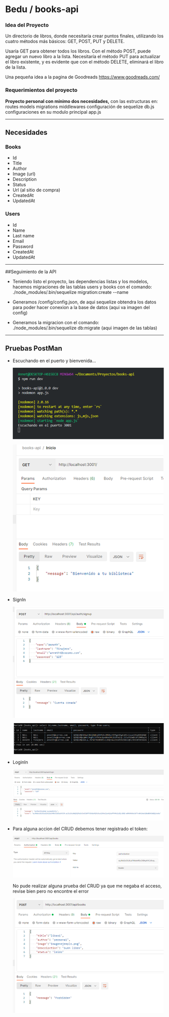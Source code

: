 # Bedu / books-api

### Idea del Proyecto

Un directorio de libros, donde necesitaría crear puntos finales, utilizando los cuatro métodos más básicos: GET, POST, PUT y DELETE.

Usaría GET para obtener todos los libros. Con el método POST, puede agregar un nuevo libro a la lista. Necesitaría el método PUT para actualizar el libro existente, y es evidente que con el método DELETE, eliminará el libro de la lista.

Una pequeña idea a la pagina de Goodreads https://www.goodreads.com/

### Requerimientos del proyecto

**Proyecto personal con mínimo dos necesidades,** con las estructuras en:
routes
models
migrations
middlewares
configuración de sequelize db.js
configuraciones en su modulo principal app.js

---

## Necesidades

### Books

- Id
- Title
- Author
- Image (url)
- Description
- Status
- Url (al sitio de compra)
- CreatedAt
- UpdatedAt


### Users

- Id
- Name
- Last name
- Email
- Password
- CreatedAt
- UpdatedAt

---
##Seguimiento de la API
 - Teniendo listo el proyecto, las dependencias listas y los modelos, hacemos migraciones de las tablas users y books con el comando:
 ./node_modules/.bin/sequelize migration:create --name 

- Generamos /config/config.json, de aqui sequelize obtendra los datos para poder hacer conexion a la base de datos
(aqui va imagen del config)

- Generamos la migracion con el comando:
./node_modules/.bin/sequelize db:migrate
(aqui imagen de las tablas)

---
## Pruebas PostMan

 

- Escuchando en el puerto y bienvenida…
    
    ![Untitled](img/1.1.png)
    
    ![Untitled](img/1.2.png)
    
- SignIn
    
    ![Untitled](img/2.1.png)
    
    ![Untitled](img/2.2.png)
    
- LoginIn
    
    ![Untitled](img/3.png)
    

- Para alguna accion del CRUD debemos tener registrado el token:

    ![Untitled](img/4.1.png)

    No pude realizar alguna prueba del CRUD ya que me negaba el acceso, revise bien pero no encontre el error
    
    ![Untitled](img/4.2.png)